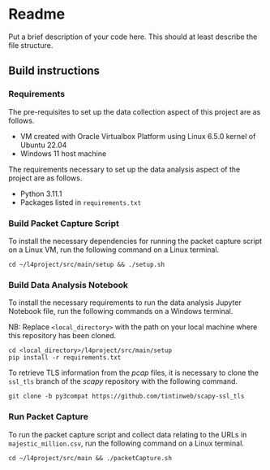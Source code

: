 # Readme

Put a brief description of your code here. This should at least describe the file structure.

## Build instructions

### Requirements

The pre-requisites to set up the data collection aspect of this project are as follows.

* VM created with Oracle Virtualbox Platform using Linux 6.5.0 kernel of Ubuntu 22.04
* Windows 11 host machine

The requirements necessary to set up the data analysis aspect of the project are as follows.

* Python 3.11.1
* Packages listed in `requirements.txt`

### Build Packet Capture Script

To install the necessary dependencies for running the packet capture script on a Linux VM, run the following command on a Linux terminal.


```
cd ~/l4project/src/main/setup && ./setup.sh
```

### Build Data Analysis Notebook

To install the necessary requirements to run the data analysis Jupyter Notebook file, run the following commands on a Windows terminal.

NB: Replace `<local_directory>` with the path on your local machine where this repository has been cloned.

```
cd <local_directory>/l4project/src/main/setup
pip install -r requirements.txt
```

To retrieve TLS information from the *pcap* files, it is necessary to clone the `ssl_tls` branch of the *scapy* repository with the following command.

```
git clone -b py3compat https://github.com/tintinweb/scapy-ssl_tls
```

### Run Packet Capture

To run the packet capture script and collect data relating to the URLs in `majestic_million.csv`, run the following command on a Linux terminal.

```
cd ~/l4project/src/main && ./packetCapture.sh
```

